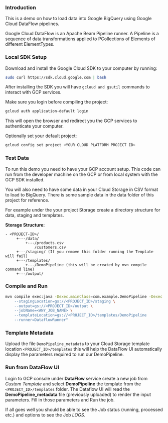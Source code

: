 ### Introduction

This is a demo on how to load data into Google BigQuery using Google Cloud DataFlow pipelines.

Google Cloud DataFlow is an Apache Beam Pipeline runner. A Pipeline is a sequence of data transformations applied to PCollections of Elements of different ElementTypes.

### Local SDK Setup


Download and install the Google Cloud SDK to your computer by running:

```bash
sudo curl https://sdk.cloud.google.com | bash
```
After installing the SDK you will have ```gcloud and gsutil``` commands to interact with GCP services.

Make sure you login before compiling the project:
```bash
gcloud auth application-default login
```
This will open the browser and redirect you the GCP services to authenticate your computer.

Optionally set your default project:

```bash
gcloud config set project <YOUR CLOUD PLATFORM PROJECT ID>
```

### Test Data

To run this demo you need to have your GCP account setup. This code can run from the developer machine on the GCP or from local system with the GCP SDK installed. 

You will also need to have some data in your Cloud Storage in CSV format to load to BigQuery. There is some sample data in the data folder of this project for reference.  

For example under the your project Storage create a directory structure for data, staging and templates.

**Storage Structure:**
```text
- <PROJECT-ID>/
     +---/data/
         +---/products.csv
             /customers.csv
     +---/staging/ (If you remove this folder running the Template will fail)
     +---/templates/
         +---/DemoPipeline (this will be created by mvn compile command line)
     +---/output/
```

### Compile and Run

```bash
mvn compile exec:java -Dexec.mainClass=com.example.DemoPipeline -Dexec.args="--project=<PROJECT_ID> \
    --stagingLocation=gs://<PROJECT_ID>/staging \
    --output=gs://<PROJECT_ID>/output \
    --jobName=<ANY_JOB_NAME> \
    --templateLocation=gs://<PROJECT_ID>/templates/DemoPipeline
    --runner=DataflowRunner"  
```

### Template Metadata

Upload the file ```DemoPipeline_metadata``` to your Cloud Storage template location ```<PROJECT_ID>/templates``` this will help the DataFlow UI automatically display the parameters required to run our DemoPipeline.

### Run from DataFlow UI

Login to GCP console under **DataFlow** service create a new job from *Custom Template* and select **DemoPipeline** the template from the ```<PROJECT_ID>/templates``` folder. The Dataflow UI will read the **DemoPipeline_metadata** file (previously uploaded) to render the input parameters. Fill in those parameters and Run the job. 

If all goes well you should be able to see the Job status (running, processed etc.) and options to see the Job *LOGS*.
